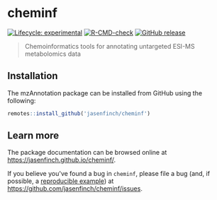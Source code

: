# cheminf

<!-- badges: start -->
[![Lifecycle: experimental](https://img.shields.io/badge/lifecycle-experimental-orange.svg)](https://lifecycle.r-lib.org/articles/stages.html#experimental)
[![R-CMD-check](https://github.com/jasenfinch/cheminf/actions/workflows/R-CMD-check.yaml/badge.svg)](https://github.com/jasenfinch/cheminf/actions/workflows/R-CMD-check.yaml)
[![GitHub release](https://img.shields.io/github/release/jasenfinch/cheminf.svg)](https://GitHub.com/jasenfinch/cheminf/releases/)
<!-- badges: end -->

> Chemoinformatics tools for annotating untargeted ESI-MS metabolomics data

## Installation

The mzAnnotation package can be installed from GitHub using the following:

``` r
remotes::install_github('jasenfinch/cheminf')
```

## Learn more

The package documentation can be browsed online at <https://jasenfinch.github.io/cheminf/>. 

If you believe you've found a bug in `cheminf`, please file a bug (and, if
possible, a [reproducible example](https://reprex.tidyverse.org)) at
<https://github.com/jasenfinch/cheminf/issues>.
